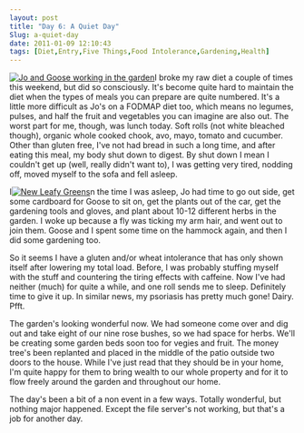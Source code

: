 ```yaml
---
layout: post
title: "Day 6: A Quiet Day"
Slug: a-quiet-day
date: 2011-01-09 12:10:43
tags: [Diet,Entry,Five Things,Food Intolerance,Gardening,Health]
---
```

[![](https://bendechrai.com/wp-content/uploads/2011/01/day6-garden-300x199.jpg "Jo and Goose working in the garden")](https://bendechrai.com/wp-content/uploads/2011/01/day6-garden.jpg)I broke my raw diet a couple of times this weekend, but did so consciously. It's become quite hard to maintain the diet when the types of meals you can prepare are quite numbered. It's a little more difficult as Jo's on a FODMAP diet too, which means no legumes, pulses, and half the fruit and vegetables you can imagine are also out. The worst part for me, though, was lunch today. Soft rolls (not white bleached though), organic whole cooked chook, avo, mayo, tomato and cucumber. Other than gluten free, I've not had bread in such a long time, and after eating this meal, my body shut down to digest. By shut down I mean I couldn't get up (well, really didn't want to), I was getting very tired, nodding off, moved myself to the sofa and fell asleep.

I[![](https://bendechrai.com/wp-content/uploads/2011/01/day6-leafygreens-199x300.jpg "New Leafy Greens")](https://bendechrai.com/wp-content/uploads/2011/01/day6-leafygreens.jpg)n the time I was asleep, Jo had time to go out side, get some cardboard for Goose to sit on, get the plants out of the car, get the gardening tools and gloves, and plant about 10-12 different herbs in the garden. I woke up because a fly was ticking my arm hair, and went out to join them. Goose and I spent some time on the hammock again, and then I did some gardening too.

So it seems I have a gluten and/or wheat intolerance that has only shown itself after lowering my total load. Before, I was probably stuffing myself with the stuff and countering the tiring effects with caffeine. Now I've had neither (much) for quite a while, and one roll sends me to sleep. Definitely time to give it up. In similar news, my psoriasis has pretty much gone! Dairy. Pfft.

The garden's looking wonderful now. We had someone come over and dig out and take eight of our nine rose bushes, so we had space for herbs. We'll be creating some garden beds soon too for vegies and fruit. The money tree's been replanted and placed in the middle of the patio outside two doors to the house. While I've just read that they should be in your home, I'm quite happy for them to bring wealth to our whole property and for it to flow freely around the garden and throughout our home.

The day's been a bit of a non event in a few ways. Totally wonderful, but nothing major happened. Except the file server's not working, but that's a job for another day.
